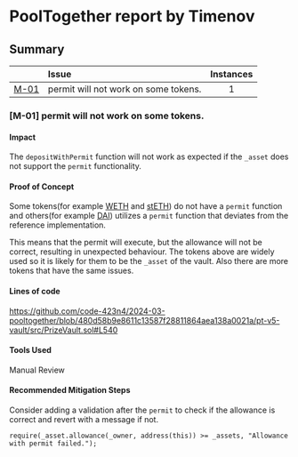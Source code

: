 # PoolTogether report by Timenov

## Summary

|               | Issue                                | Instances |
| ------------- | :----------------------------------- | :-------: |
| [M-01](#m-01) | permit will not work on some tokens. |     1     |

### [M-01]<a name="m-01"></a> permit will not work on some tokens.

#### Impact

The `depositWithPermit` function will not work as expected if the `_asset` does not support the `permit` functionality.

#### Proof of Concept
Some tokens(for example [WETH](https://solidity-by-example.org/hacks/weth-permit/) and [stETH](https://etherscan.io/address/0x47ebab13b806773ec2a2d16873e2df770d130b50#code#F10#L50)) do not have a `permit` function and others(for example [DAI](https://etherscan.io/token/0x6b175474e89094c44da98b954eedeac495271d0f#code#L171)) utilizes a `permit` function that deviates from the reference implementation.

This means that the permit will execute, but the allowance will not be correct, resulting in unexpected behaviour. The tokens above are widely used so it is likely for them to be the `_asset` of the vault. Also there are more tokens that have the same issues.

#### Lines of code

https://github.com/code-423n4/2024-03-pooltogether/blob/480d58b9e8611c13587f28811864aea138a0021a/pt-v5-vault/src/PrizeVault.sol#L540

#### Tools Used

Manual Review

#### Recommended Mitigation Steps

Consider adding a validation after the `permit` to check if the allowance is correct and revert with a message if not.

```solidity
require(_asset.allowance(_owner, address(this)) >= _assets, "Allowance with permit failed.");
```